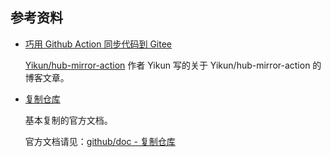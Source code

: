 ## 参考资料

- [巧用 Github Action 同步代码到 Gitee](./巧用Github-Action同步代码到Gitee.md)

  [Yikun/hub-mirror-action](https://github.com/Yikun/hub-mirror-action) 作者 Yikun 写的关于 Yikun/hub-mirror-action 的博客文章。

- [复制仓库](./复制仓库)

  基本复制的官方文档。
  
  官方文档请见：[github/doc - 复制仓库](https://docs.github.com/cn/free-pro-team@latest/github/creating-cloning-and-archiving-repositories/duplicating-a-repository)